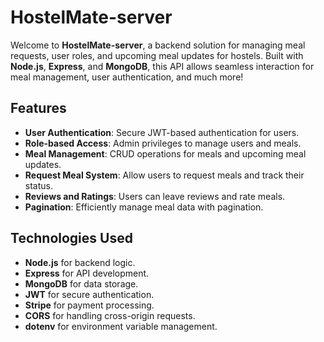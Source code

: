 # HostelMate-server

Welcome to **HostelMate-server**, a backend solution for managing meal requests, user roles, and upcoming meal updates for hostels. Built with **Node.js**, **Express**, and **MongoDB**, this API allows seamless interaction for meal management, user authentication, and much more!

## Features

- **User Authentication**: Secure JWT-based authentication for users.
- **Role-based Access**: Admin privileges to manage users and meals.
- **Meal Management**: CRUD operations for meals and upcoming meal updates.
- **Request Meal System**: Allow users to request meals and track their status.
- **Reviews and Ratings**: Users can leave reviews and rate meals.
- **Pagination**: Efficiently manage meal data with pagination.

## Technologies Used

- **Node.js** for backend logic.
- **Express** for API development.
- **MongoDB** for data storage.
- **JWT** for secure authentication.
- **Stripe** for payment processing.
- **CORS** for handling cross-origin requests.
- **dotenv** for environment variable management.



